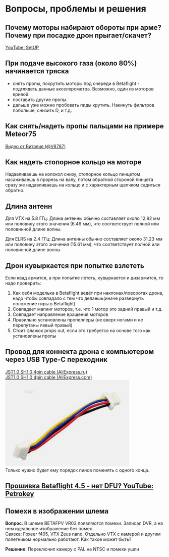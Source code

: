# Вопросы, проблемы и решения

## Почему моторы набирают обороты при арме? Почему при посадке дрон прыгает/скачет?
[YouTube: SetUP](https://www.youtube.com/watch?v=kuZ_bh9Yz9Y)

## При подаче высокого газа (около 80%) начинается тряска
 - cнять пропы, покрутить моторы под очереди в Betaflight - подглядеть данные акселерометра. Возможно, один из моторов кривой. 
 - поставить другие пропы.
 - дальше уже можно пробовать пиды крутить. Накинуть фильтров побольше, снизить D, и т.д.

## Как снять/надеть пропы пальцами на примере Meteor75
[Видео от Виталия (@V8787)](PropsInOut.mp4)
 
## Как надеть стопорное кольцо на моторе
Надавливаешь на колокол снизу, стопорное кольцо пинцетом насаживаешь в прорезь на валу, потом обратной стороной пинцета сразу же надавливаешь на кольцо и с характерным щелчком садиться обратно.

## Длина антенн
Для VTX на 5.8 ГГц: Длина антенны обычно составляет около 12.92 мм или половину этого значения (6.46 мм), что соответствует полной или половинной длине волны. 

Для ELRS на 2.4 ГГц: Длина антенны обычно составляет около 31.23 мм или половину этого значения (15.61 мм), что соответствует полной или половинной длине волны 

## Дрон кувыркается при попытке взлететь 
Если квад армится, а при попытке лететь, кувыркается и дизармится, то надо проверить:  
1. Как себя моделька в Betaflight ведёт при наклонах/поворотах дрона, надо чтобы совпадало с тем что делаешь(иначе развернуть положение гиры в Betaflight) 
2. Совпадает мапинг моторов, т.е. что 1 мотор это задний правый и т.д.  
3. Совпадает направление вращения моторов  
4. Правильно установлены пропеллеры (не вверх ногами и не перепутаны левый правый)  
5. Стоит флажок props out, если это требуется на основе того как установлены пропы  

## Провод для коннекта дрона с компьютером через USB Type-C переходник
[JST1.0 SH1.0 4pin cable (AliExpress.ru)](https://aliexpress.ru/item/1005005796723171.html?sku_id=12000034384188766)  
[JST1.0 SH1.0 4pin cable (AliExpress.com)](https://aliexpress.com/item/1005005796723171.html?sku_id=12000034384188766)  
![](JST10_SH.png)  
Только нужно будет ему порядок пинов поменять с одного конца.

## [Прошивка Betaflight 4.5 - нет DFU? YouTube: Petrokey](https://www.youtube.com/watch?v=0ig1Vrjek1U)

## Помехи в изображении шлема
**Вопрос**: В шлеме BETAFPV VR03 появляются помехи.  Записал DVR, а на нем идеальное изображение без помех.  
Связка: Foxeer f405, VTX Zeus nano. Отдельно VTX с камерой и другим полетником нормально работают. Как такое может быть?

**Решение**: Переключил камеру с PAL на NTSC и помехи ушли